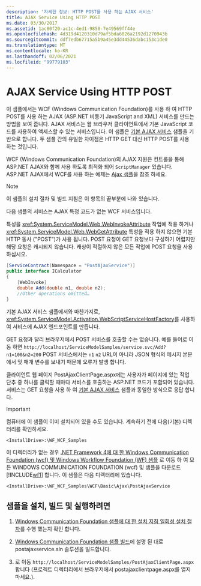 ```yaml
---
description: '자세한 정보: HTTP POST를 사용 하는 AJAX 서비스'
title: AJAX Service Using HTTP POST
ms.date: 03/30/2017
ms.assetid: 1ac80f20-ac1c-4ed1-9850-7e49569ff44e
ms.openlocfilehash: 4d319d4120310d79af5bda6026a2192d1270943b
ms.sourcegitcommit: ddf7edb67715a5b9a45e3dd44536dabc153c1de0
ms.translationtype: MT
ms.contentlocale: ko-KR
ms.lasthandoff: 02/06/2021
ms.locfileid: "99779103"
---
```

# <a name="ajax-service-using-http-post"></a>AJAX Service Using HTTP POST

이 샘플에서는 WCF (Windows Communication Foundation)를 사용 하 여 HTTP POST를 사용 하는 AJAX (ASP.NET 비동기 JavaScript and XML) 서비스를 만드는 방법을 보여 줍니다. AJAX 서비스는 웹 브라우저 클라이언트에서 기본 JavaScript 코드를 사용하여 액세스할 수 있는 서비스입니다. 이 샘플은 [기본 AJAX 서비스](basic-ajax-service.md) 샘플을 기반으로 합니다. 두 샘플 간의 유일한 차이점은 HTTP GET 대신 HTTP POST를 사용 하는 것입니다.

WCF (Windows Communication Foundation)의 AJAX 지원은 컨트롤을 통해 ASP.NET AJAX와 함께 사용 하도록 최적화 되어 `ScriptManager` 있습니다. ASP.NET AJAX에서 WCF를 사용 하는 예제는 [Ajax 샘플](ajax-service-using-http-post.md)을 참조 하세요.

> [!NOTE]
> 이 샘플의 설치 절차 및 빌드 지침은 이 항목의 끝부분에 나와 있습니다.

다음 샘플의 서비스는 AJAX 특정 코드가 없는 WCF 서비스입니다.

특성을 <xref:System.ServiceModel.Web.WebInvokeAttribute> 작업에 적용 하거나 <xref:System.ServiceModel.Web.WebGetAttribute> 특성을 적용 하지 않으면 기본 HTTP 동사 ("POST")가 사용 됩니다. POST 요청이 GET 요청보다 구성하기 어렵지만 해당 요청은 캐시되지 않습니다. 캐싱이 적절하지 않은 모든 작업에 POST 요청을 사용하십시오.

```csharp
[ServiceContract(Namespace = "PostAjaxService")]
public interface ICalculator
{
    [WebInvoke]
    double Add(double n1, double n2);
    //Other operations omitted…
}
```

기본 AJAX 서비스 샘플에서와 마찬가지로, <xref:System.ServiceModel.Activation.WebScriptServiceHostFactory>를 사용하여 서비스에 AJAX 엔드포인트를 만듭니다.

GET 요청과 달리 브라우저에서 POST 서비스를 호출할 수는 없습니다. 예를 들어로 이동 하면 `http://localhost/ServiceModelSamples/service.svc/Add?n1=100&n2=200` POST 서비스에서는 `n1` `n2` URL이 아니라 JSON 형식의 메시지 본문에서 및 매개 변수를 보내기 때문에 오류가 발생 합니다.

클라이언트 웹 페이지 PostAjaxClientPage.aspx에는 사용자가 페이지에 있는 작업 단추 중 하나를 클릭할 때마다 서비스를 호출하는 ASP.NET 코드가 포함되어 있습니다. 서비스는 GET 요청을 사용 하 여 [기본 AJAX 서비스](basic-ajax-service.md) 샘플과 동일한 방식으로 응답 합니다.

> [!IMPORTANT]
> 컴퓨터에 이 샘플이 이미 설치되어 있을 수도 있습니다. 계속하기 전에 다음(기본) 디렉터리를 확인하세요.
>
> `<InstallDrive>:\WF_WCF_Samples`
>
> 이 디렉터리가 없는 경우 [.NET Framework 4에 대 한 Windows Communication Foundation (wcf) 및 Windows Workflow Foundation (WF) 샘플](https://www.microsoft.com/download/details.aspx?id=21459) 로 이동 하 여 모든 WINDOWS COMMUNICATION FOUNDATION (wcf) 및 샘플을 다운로드 [!INCLUDE[wf1](../../../../includes/wf1-md.md)] 합니다. 이 샘플은 다음 디렉터리에 있습니다.
>
> `<InstallDrive>:\WF_WCF_Samples\WCF\Basic\Ajax\PostAjaxService`

## <a name="to-set-up-build-and-run-the-sample"></a>샘플을 설치, 빌드 및 실행하려면

1. [Windows Communication Foundation 샘플에 대 한 설치 지침 일회성 설치 절차](one-time-setup-procedure-for-the-wcf-samples.md)를 수행 했는지 확인 합니다.

2. [Windows Communication Foundation 샘플 빌드](building-the-samples.md)에 설명 된 대로 postajaxservice.sln 솔루션을 빌드합니다.

3. 로 이동 `http://localhost/ServiceModelSamples/PostAjaxClientPage.aspx` 합니다 (프로젝트 디렉터리에서 브라우저에서 postajaxclientpage.aspx를 열지 마세요.).
